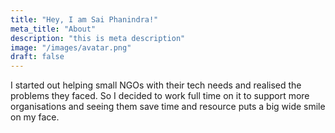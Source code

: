 ```yaml
---
title: "Hey, I am Sai Phanindra!"
meta_title: "About"
description: "this is meta description"
image: "/images/avatar.png"
draft: false
---
```


I started out helping small NGOs with their tech needs and realised the problems they faced. So I decided to work full time on it to support more organisations and seeing them save time and resource puts a big wide smile on my face.